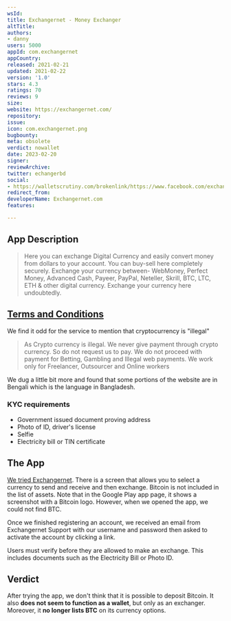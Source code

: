 ```yaml
---
wsId: 
title: Exchangernet - Money Exchanger
altTitle: 
authors:
- danny
users: 5000
appId: com.exchangernet
appCountry: 
released: 2021-02-21
updated: 2021-02-22
version: '1.0'
stars: 4.3
ratings: 70
reviews: 9
size: 
website: https://exchangernet.com/
repository: 
issue: 
icon: com.exchangernet.png
bugbounty: 
meta: obsolete
verdict: nowallet
date: 2023-02-20
signer: 
reviewArchive: 
twitter: echangerbd
social:
- https://walletscrutiny.com/brokenlink/https://www.facebook.com/exchangernet
redirect_from: 
developerName: Exchangernet.com
features: 

---
```


## App Description

> Here you can exchange Digital Currency and easily convert money from dollars to your account. You can buy-sell here completely securely. Exchange your currency between- WebMoney, Perfect Money, Advanced Cash, Payeer, PayPal, Neteller, Skrill, BTC, LTC, ETH & other digital currency. Exchange your currency here undoubtedly.

## [Terms and Conditions](https://www.exchangernet.com/terms.php)

We find it odd for the service to mention that cryptocurrency is "illegal"

> As Crypto currency is illegal. We never give payment through crypto currency. So do not request us to pay. We do not proceed with payment for Betting, Gambling and Illegal web payments. We work only for Freelancer, Outsourcer and Online workers

We dug a little bit more and found that some portions of the website are in Bengali which is the language in Bangladesh.

### KYC requirements

- Government issued document proving address
- Photo of ID, driver's license
- Selfie
- Electricity bill or TIN certificate

## The App

[We tried Exchangernet](https://twitter.com/BitcoinWalletz/status/1458014150022492163). There is a screen that allows you to select a currency to send and receive and then exchange. Bitcoin is not included in the list of assets. Note that in the Google Play app page, it shows a screenshot with a Bitcoin logo. However, when we opened the app, we could not find BTC.

Once we finished registering an account, we received an email from Exchangernet Support with our username and password then asked to activate the account by clicking a link.

Users must verify before they are allowed to make an exchange. This includes documents such as the Electricity Bill or Photo ID.

## Verdict

After trying the app, we don't think that it is possible to deposit Bitcoin. It also **does not seem to function as a wallet**, but only as an exchanger. Moreover, it **no longer lists BTC** on its currency options.

